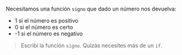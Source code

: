 Necesitamos una función `signo` que dado un número nos devuelva:

* 1 si el número es positivo
* 0 si el número es certo
* -1 si el número es negativo

> Escribí la función `signo`. Quizás necesites más de un `if`.